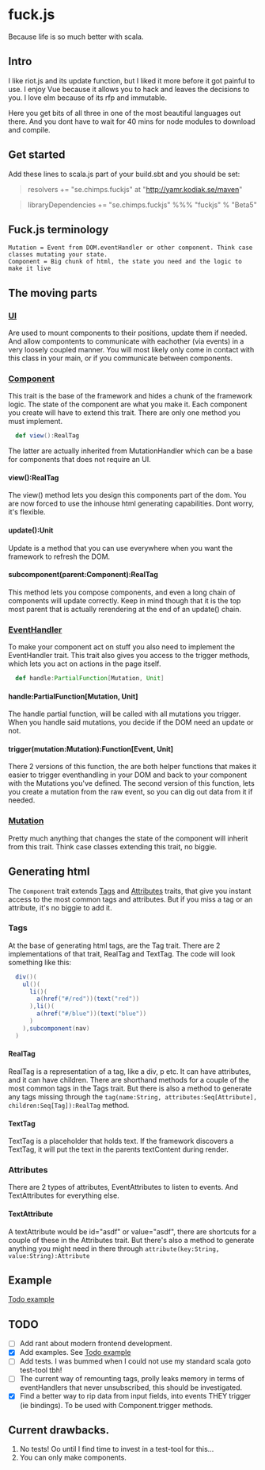 # fuck.js
Because life is so much better with scala.

## Intro

I like riot.js and its update function, but I liked it more before it got painful to use.
I enjoy Vue because it allows you to hack and leaves the decisions to you.
I love elm because of its rfp and immutable.

Here you get bits of all three in one of the most beautiful languages out there. And you dont have to wait for 40 mins for node modules to download and compile.

## Get started

Add these lines to scala.js part of your build.sbt and you should be set:

> resolvers += "se.chimps.fuckjs" at "http://yamr.kodiak.se/maven"

> libraryDependencies += "se.chimps.fuckjs" %%% "fuckjs" % "Beta5"


## Fuck.js terminology

    Mutation = Event from DOM.eventHandler or other component. Think case classes mutating your state.
    Component = Big chunk of html, the state you need and the logic to make it live

## The moving parts

### [UI](se/chimps/fuckjs/UI.scala)

Are used to mount components to their positions, update them if needed. 
And allow compontents to communicate with eachother (via events) in a very loosely coupled manner.
You will most likely only come in contact with this class in your main, or if you communicate between components.

### [Component](se/chimps/fuckjs/Component.scala)

This trait is the base of the framework and hides a chunk of the framework logic. 
The state of the component are what you make it.
Each component you create will have to extend this trait. There are only one method you must implement.
```scala
  def view():RealTag
```
The latter are actually inherited from MutationHandler which can be a base for components that does not require an UI.

#### view():RealTag
The view() method lets you design this components part of the dom. You are now forced to use the inhouse html generating capabilities. Dont worry, it's flexible.

#### update():Unit
Update is a method that you can use everywhere when you want the framework to refresh the DOM.

#### subcomponent(parent:Component):RealTag
This method lets you compose components, and even a long chain of components will update correctly. Keep in mind though that it is the top most parent that is actually rerendering at the end of an update() chain.

### [EventHandler](se/chimps/fuckjs/EventHandler.scala)

To make your component act on stuff you also need to implement the EventHandler trait. This trait also gives you access to the trigger methods, which lets you act on actions in the page itself.

````scala
  def handle:PartialFunction[Mutation, Unit]
````

#### handle:PartialFunction[Mutation, Unit]
The handle partial function, will be called with all mutations you trigger. When you handle said mutations, you decide if the DOM need an update or not.

#### trigger(mutation:Mutation):Function[Event, Unit]
There 2 versions of this function, the are both helper functions that makes it easier to trigger eventhandling in your DOM and back to your component with the Mutations you've defined.
The second version of this function, lets you create a mutation from the raw event, so you can dig out data from it if needed.

### [Mutation](se/chimps/fuckjs/Mutation.scala)

Pretty much anything that changes the state of the component will inherit from this trait. Think case classes extending this trait, no biggie.

## Generating html

The `Component` trait extends [Tags](se/chimps/fuckjs/html/Tags.scala) and [Attributes](se/chimps/fuckjs/html/Attributes.scala) traits, that give you instant access to the most common tags and attributes. But if you miss a tag or an attribute, it's no biggie to add it.

### Tags

At the base of generating html tags, are the Tag trait. There are 2 implementations of that trait, RealTag and TextTag. The code will look something like this:

```scala
  div()(
    ul()(
      li()(
        a(href("#/red"))(text("red"))
      ),li()(
        a(href("#/blue"))(text("blue"))
      )
    ),subcomponent(nav)
  )
```

#### RealTag

RealTag is a representation of a tag, like a div, p etc. It can have attributes, and it can have children. There are shorthand methods for a couple of the most common tags in the Tags trait. But there is also a method to generate any tags missing through the `tag(name:String, attributes:Seq[Attribute], children:Seq[Tag]):RealTag` method.

#### TextTag

TextTag is a placeholder that holds text. If the framework discovers a TextTag, it will put the text in the parents textContent during render.

### Attributes

There are 2 types of attributes, EventAttributes to listen to events. And TextAttributes for everything else.

#### TextAttribute

A textAttribute would be id="asdf" or value="asdf", there are shortcuts for a couple of these in the Attributes trait. But there's also a method to generate anything you might need in there through `attribute(key:String, value:String):Attribute`

## Example

[Todo example](https://github.com/Meduzz/fuck.js-todo-example)

## TODO

- [ ] Add rant about modern frontend development.
- [x] Add examples. See [Todo example](https://github.com/Meduzz/fuck.js-todo-example)
- [ ] Add tests. I was bummed when I could not use my standard scala goto test-tool tbh!
- [ ] The current way of remounting tags, prolly leaks memory in terms of eventHandlers that never unsubscribed, this should be investigated.
- [x] Find a better way to rip data from input fields, into events THEY trigger (ie bindings). To be used with Component.trigger methods.

## Current drawbacks.

1. No tests! Oo until I find time to invest in a test-tool for this...
2. You can only make components.
